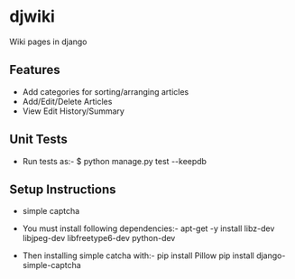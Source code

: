 # djwiki
Wiki pages in django

Features
--------

* Add categories for sorting/arranging articles
* Add/Edit/Delete Articles
* View Edit History/Summary

Unit Tests
--------

* Run tests as:-
 $ python manage.py test --keepdb

Setup Instructions
--------

* simple captcha

 - You must install following dependencies:-
    apt-get -y install libz-dev libjpeg-dev libfreetype6-dev python-dev

 - Then installing simple catcha with:-
    pip install Pillow
    pip install django-simple-captcha
